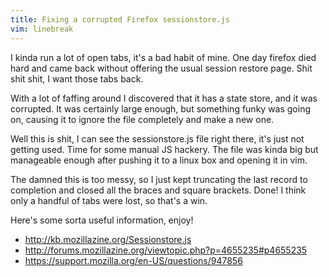 ```yaml
---
title: Fixing a corrupted Firefox sessionstore.js
vim: linebreak
---
```


I kinda run a lot of open tabs, it's a bad habit of mine. One day firefox died hard and came back without offering the usual session restore page. Shit shit shit, I want those tabs back.

With a lot of faffing around I discovered that it has a state store, and it was corrupted. It was certainly large enough, but something funky was going on, causing it to ignore the file completely and make a new one.

Well this is shit, I can see the sessionstore.js file right there, it's just not getting used. Time for some manual JS hackery. The file was kinda big but manageable enough after pushing it to a linux box and opening it in vim.

The damned this is too messy, so I just kept truncating the last record to completion and closed all the braces and square brackets. Done! I think only a handful of tabs were lost, so that's a win.

Here's some sorta useful information, enjoy!

* http://kb.mozillazine.org/Sessionstore.js
* http://forums.mozillazine.org/viewtopic.php?p=4655235#p4655235
* https://support.mozilla.org/en-US/questions/947856
